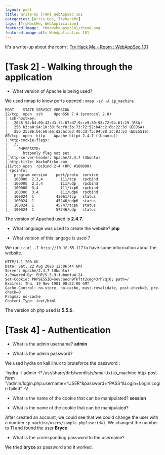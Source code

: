 ```yaml
---
layout: post
title: Write-Up [THM] WebAppSec 101
categories: [Write-Ups, TryHackMe]
tags: [TryHackMe, WebApplication]
featured-image:  thm/webappsec101/theme.png
featured-image-alt: WebApplication 101
---
```


It's a write-up about the room : [Try Hack Me - Room : WebAppSec 101](https://tryhackme.com/room/webappsec101)

# [Task 2] - Walking through the application

* What version of Apache is being used?

We used nmap to know ports opened : `nmap -sV -A ip_machine` 

```
PORT    STATE SERVICE VERSION
22/tcp  open  ssh     OpenSSH 7.4 (protocol 2.0)
| ssh-hostkey: 
|   2048 54:04:09:42:d3:f4:07:d7:9c:e9:30:93:72:94:61:29 (RSA)
|   256 b3:a0:94:10:30:fe:f8:3b:73:72:52:b4:c2:6b:22:3d (ECDSA)
|_  256 35:86:be:66:ea:d2:ac:63:40:3d:f5:94:88:3c:83:5d (ED25519)
80/tcp  open  http    Apache httpd 2.4.7 ((Ubuntu))
| http-cookie-flags: 
|   /: 
|     PHPSESSID: 
|_      httponly flag not set
|_http-server-header: Apache/2.4.7 (Ubuntu)
|_http-title: WackoPicko.com
111/tcp open  rpcbind 2-4 (RPC #100000)
| rpcinfo: 
|   program version    port/proto  service
|   100000  2,3,4        111/tcp   rpcbind
|   100000  2,3,4        111/udp   rpcbind
|   100000  3,4          111/tcp6  rpcbind
|   100000  3,4          111/udp6  rpcbind
|   100024  1          43061/tcp   status
|   100024  1          45246/udp6  status
|   100024  1          45747/tcp6  status
|_  100024  1          57246/udp   status
```

The version of Apached used is **2.4.7**.

* What language was used to create the website? **php**

* What version of this langage is used ?

We ran : `curl -I http://10.10.55.117` to have some information about the website.

```
HTTP/1.1 200 OK
Date: Sat, 22 Aug 2020 12:06:44 GMT
Server: Apache/2.4.7 (Ubuntu)
X-Powered-By: PHP/5.5.9-1ubuntu4.24
Set-Cookie: PHPSESSID=oevcaecn9fkftt2ceg43rh2qj0; path=/
Expires: Thu, 19 Nov 1981 08:52:00 GMT
Cache-Control: no-store, no-cache, must-revalidate, post-check=0, pre-check=0
Pragma: no-cache
Content-Type: text/html
```

The version oh php used is **5.5.9**.

# [Task 4] - Authentication

* What is the admin username? **admin**

* What is the admin password?

We used hydra on kali linux to bruteforce the password : 

`hydra -l admin -P /usr/share/dirb/wordlists/small.txt ip_machine http-post-form "/admin/login.php:username=^USER^&password=^PASS^&Login=Login:Login failed" -V

* What is the name of the cookie that can be manipulated? **session**

* What is the name of the cookie that can be manipulated? 

After created an account, we could see that we could change the user with a number `ip_machine/users/sample.php?userid=1`. We changed the number to 11 and found the user **Bryce**.

* What is the corresponding password to the username? 

We tried **bryce** as password and it worked. 